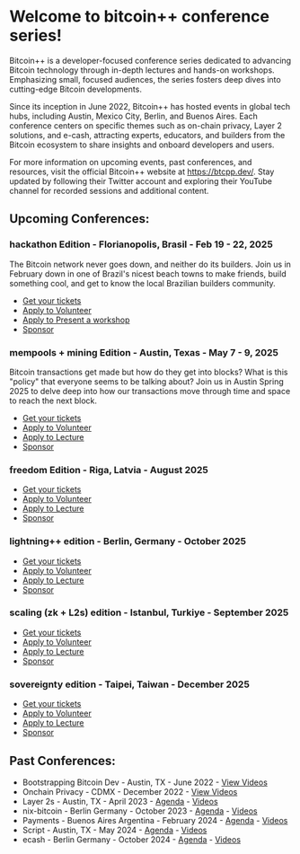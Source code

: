 # Welcome to bitcoin++ conference series!

Bitcoin++ is a developer-focused conference series dedicated to advancing Bitcoin technology through in-depth lectures and hands-on workshops. Emphasizing small, focused audiences, the series fosters deep dives into cutting-edge Bitcoin developments. 

Since its inception in June 2022, Bitcoin++ has hosted events in global tech hubs, including Austin, Mexico City, Berlin, and Buenos Aires. Each conference centers on specific themes such as on-chain privacy, Layer 2 solutions, and e-cash, attracting experts, educators, and builders from the Bitcoin ecosystem to share insights and onboard developers and users. 

For more information on upcoming events, past conferences, and resources, visit the official Bitcoin++ website at https://btcpp.dev/. Stay updated by following their Twitter account and exploring their YouTube channel for recorded sessions and additional content.

## Upcoming Conferences:
### hackathon Edition - Florianopolis, Brasil - Feb 19 - 22, 2025
The Bitcoin network never goes down, and neither do its builders. Join us in February down in one of Brazil's nicest beach towns to make friends, build something cool, and get to know the local Brazilian builders community.
* [Get your tickets](https://btcpp.dev/conf/floripa)
* [Apply to Volunteer](https://ykdl62lcpgz.typeform.com/to/KPf0zWvv) 
* [Apply to Present a workshop](https://ykdl62lcpgz.typeform.com/btcpp-floripa)
* [Sponsor](mailto:sponsor@btcpp.dev)
### mempools + mining Edition - Austin, Texas - May 7 - 9, 2025
Bitcoin transactions get made but how do they get into blocks? What is this "policy" that everyone seems to be talking about? Join us in Austin Spring 2025 to delve deep into how our transactions move through time and space to reach the next block.
* [Get your tickets](https://btcpp.dev/conf/atx25)
* [Apply to Volunteer](https://ykdl62lcpgz.typeform.com/to/iztPpYwC) 
* [Apply to Lecture](https://ykdl62lcpgz.typeform.com/btcpp-atx25)
* [Sponsor](mailto:sponsor@btcpp.dev)
### freedom Edition - Riga, Latvia - August 2025
* [Get your tickets](https://btcpp.dev/)
* [Apply to Volunteer](https://ykdl62lcpgz.typeform.com/to/xjjI92OT) 
* [Apply to Lecture](https://ykdl62lcpgz.typeform.com/to/FvESMH0H)
* [Sponsor](mailto:sponsor@btcpp.dev)
### lightning++ edition - Berlin, Germany - October 2025
* [Get your tickets](https://btcpp.dev)
* [Apply to Volunteer](https://ykdl62lcpgz.typeform.com/to/xjjI92OT) 
* [Apply to Lecture](https://ykdl62lcpgz.typeform.com/to/FvESMH0H)
* [Sponsor](mailto:sponsor@btcpp.dev)
### scaling (zk + L2s) edition - Istanbul, Turkiye - September 2025
* [Get your tickets](https://btcpp.dev)
* [Apply to Volunteer](https://ykdl62lcpgz.typeform.com/to/xjjI92OT) 
* [Apply to Lecture](https://ykdl62lcpgz.typeform.com/to/FvESMH0H)
* [Sponsor](mailto:sponsor@btcpp.dev)
### sovereignty edition - Taipei, Taiwan - December 2025
* [Get your tickets](https://btcpp.dev/)
* [Apply to Volunteer](https://ykdl62lcpgz.typeform.com/to/xjjI92OT) 
* [Apply to Lecture](https://ykdl62lcpgz.typeform.com/to/FvESMH0H)
* [Sponsor](mailto:sponsor@btcpp.dev)

## Past Conferences:
* Bootstrapping Bitcoin Dev - Austin, TX - June 2022 - [View Videos](https://www.youtube.com/watch?v=gI6CeAGhFjE&list=PLHhfnB1Uefkolyc9z03BKsWsnzvZoKYKf)
* Onchain Privacy - CDMX - December 2022 - [View Videos](https://www.youtube.com/watch?v=kCON4wuecOw&list=PLHhfnB1Uefkor98E-ikci_sUtUKKYYSDA)
* Layer 2s - Austin, TX - April 2023 - [Agenda](https://btcpp.dev/static/atx23) - [Videos](www.youtube.com/@btcplusplus/videos)
* nix-bitcoin - Berlin Germany - October 2023 - [Agenda](https://btcpp.dev/conf/berlin23) - [Videos](www.youtube.com/@btcplusplus/videos)
* Payments - Buenos Aires Argentina - February 2024 - [Agenda](https://btcpp.dev/conf/ba24) - [Videos](www.youtube.com/@btcplusplus/videos)
* Script - Austin, TX - May 2024 - [Agenda](https://btcpp.dev/conf/atx24) - [Videos](www.youtube.com/@btcplusplus/videos)
* ecash - Berlin Germany - October 2024 - [Agenda](https://btcpp.dev/conf/berlin24) - [Videos](www.youtube.com/@btcplusplus/videos)

